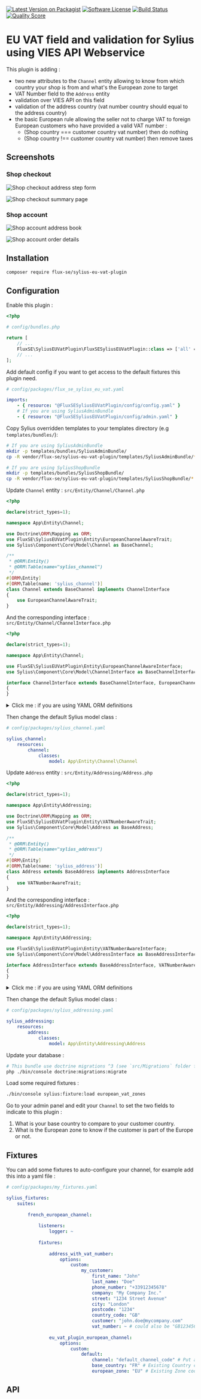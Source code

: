 [![Latest Version on Packagist][ico-version]][link-packagist]
[![Software License][ico-license]](LICENSE)
[![Build Status][ico-github-actions]][link-github-actions]
[![Quality Score][ico-code-quality]][link-code-quality]

# EU VAT field and validation for Sylius using VIES API Webservice

This plugin is adding :

- two new attributes to the `Channel` entity allowing to know from
  which country your shop is from and what's the European zone to target
- VAT Number field to the `Address` entity
- validation over VIES API on this field
- validation of the address country (vat number country should equal to the address country)
- the basic European rule allowing the seller not to charge
  VAT to foreign European customers who have provided a valid VAT number :
    - (Shop country === customer country vat number) then do nothing
    - (Shop country !== customer country vat number) then remove taxes

## Screenshots

### Shop checkout

![Shop checkout address step form](docs/assets/shop-checkout-address-form.png "Shop checkout address step form")

![Shop checkout summary page](docs/assets/shop-checkout-summary.png "Shop checkout summary page")

### Shop account

![Shop account address book](docs/assets/shop-account-address-book.png "Shop account address book")

![Shop account order details](docs/assets/shop-account-order-details.png "Shop account order details")

## Installation

```bash
composer require flux-se/sylius-eu-vat-plugin
```
## Configuration

Enable this plugin :

```php
<?php

# config/bundles.php

return [
    // ...
    FluxSE\SyliusEUVatPlugin\FluxSESyliusEUVatPlugin::class => ['all' => true],
    // ...
];
```

Add default config if you want to get access to the default fixtures this plugin need.

```yaml
# config/packages/flux_se_sylius_eu_vat.yaml

imports:
    - { resource: "@FluxSESyliusEUVatPlugin/config/config.yaml" }
    # If you are using SyliusAdminBundle
    - { resource: "@FluxSESyliusEUVatPlugin/config/admin.yaml" }

```

Copy Sylius overridden templates to your templates directory (e.g `templates/bundles/`):

```bash
# If you are using SyliusAdminBundle
mkdir -p templates/bundles/SyliusAdminBundle/
cp -R vendor/flux-se/sylius-eu-vat-plugin/templates/SyliusAdminBundle/* templates/bundles/SyliusAdminBundle/

# If you are using SyliusShopBundle
mkdir -p templates/bundles/SyliusShopBundle/
cp -R vendor/flux-se/sylius-eu-vat-plugin/templates/SyliusShopBundle/* templates/bundles/SyliusShopBundle/
```

Update `Channel` entity : `src/Entity/Channel/Channel.php`

```php
<?php

declare(strict_types=1);

namespace App\Entity\Channel;

use Doctrine\ORM\Mapping as ORM;
use FluxSE\SyliusEUVatPlugin\Entity\EuropeanChannelAwareTrait;
use Sylius\Component\Core\Model\Channel as BaseChannel;

/**
 * @ORM\Entity()
 * @ORM\Table(name="sylius_channel")
 */
#[ORM\Entity]
#[ORM\Table(name: 'sylius_channel')]
class Channel extends BaseChannel implements ChannelInterface
{
    use EuropeanChannelAwareTrait;
}
```

And the corresponding interface : `src/Entity/Channel/ChannelInterface.php`

```php
<?php

declare(strict_types=1);

namespace App\Entity\Channel;

use FluxSE\SyliusEUVatPlugin\Entity\EuropeanChannelAwareInterface;
use Sylius\Component\Core\Model\ChannelInterface as BaseChannelInterface;

interface ChannelInterface extends BaseChannelInterface, EuropeanChannelAwareInterface
{
}
```

<details>
  <summary>Click me : if you are using YAML ORM definitions</summary>

```yaml
# config/doctrine/Address.orm.yml

App\Entity\Adressing\Address :
    type: entity
    table: sylius_address

    fields:
        vatNumber:
            name: vat_number
            type: string
            nullable: true
```
</details>

Then change the default Sylius model class :

```yaml
# config/packages/sylius_channel.yaml

sylius_channel:
    resources:
        channel:
            classes:
                model: App\Entity\Channel\Channel
```

Update `Address` entity : `src/Entity/Addressing/Address.php`

```php
<?php

declare(strict_types=1);

namespace App\Entity\Addressing;

use Doctrine\ORM\Mapping as ORM;
use FluxSE\SyliusEUVatPlugin\Entity\VATNumberAwareTrait;
use Sylius\Component\Core\Model\Address as BaseAddress;

/**
 * @ORM\Entity()
 * @ORM\Table(name="sylius_address")
 */
#[ORM\Entity]
#[ORM\Table(name: 'sylius_address')]
class Address extends BaseAddress implements AddressInterface
{
    use VATNumberAwareTrait;
}
```

And the corresponding interface : `src/Entity/Addressing/AddressInterface.php`

```php
<?php

declare(strict_types=1);

namespace App\Entity\Addressing;

use FluxSE\SyliusEUVatPlugin\Entity\VATNumberAwareInterface;
use Sylius\Component\Core\Model\AddressInterface as BaseAddressInterface;

interface AddressInterface extends BaseAddressInterface, VATNumberAwareInterface
{
}
```

<details>
  <summary>Click me : if you are using YAML ORM definitions</summary>

```yaml
# config/doctrine/Channel.orm.yml

App\Entity\Channel\Channel:
    type: entity
    table: sylius_channel

    manyToOne:
        baseCountry:
            targetEntity: Sylius\Component\Addressing\Model\CountryInterface
            fetch: EAGER
            joinColumn:
                name: base_country_id
                onDelete: "SET NULL"
        europeanZone:
            targetEntity: Sylius\Component\Addressing\Model\ZoneInterface
            fetch: EAGER
            joinColumn:
                name: european_zone_id
                onDelete: "SET NULL"
```
</details>

Then change the default Sylius model class :

```yaml
# config/packages/sylius_addressing.yaml

sylius_addressing:
    resources:
        address:
            classes:
                model: App\Entity\Addressing\Address
```

Update your database :

```bash
# This bundle use doctrine migrations ^3 (see `src/Migrations` folder for more details)
php ./bin/console doctrine:migrations:migrate
```

Load some required fixtures :

```bash
./bin/console sylius:fixture:load european_vat_zones
````

Go to your admin panel and edit your `Channel` to set the two fields to indicate to this plugin :
1. What is your base country to compare to your customer country.
2. What is the European zone to know if the customer is part of the Europe or not.

## Fixtures

You can add some fixtures to auto-configure your channel, for example add this into a yaml file :

```yaml
# config/packages/my_fixtures.yaml

sylius_fixtures:
    suites:
    
        french_european_channel:    
        
            listeners:
                logger: ~
                
            fixtures:
                
                address_with_vat_number:
                    options:
                        custom:
                            my_customer:
                                first_name: "John"
                                last_name: "Doe"
                                phone_number: "+33912345678"
                                company: "My Company Inc."
                                street: "1234 Street Avenue"
                                city: "London"
                                postcode: "1234"
                                country_code: "GB"
                                customer: "john.doe@mycompany.com"
                                vat_number: ~ # could also be "GB123456789"
            
                eu_vat_plugin_european_channel:
                    options:
                        custom:
                            default:
                                channel: "default_channel_code" # Put an existing Channel code
                                base_country: "FR" # Existing Country code
                                european_zone: "EU" # Existing Zone code
```

## API



[ico-version]: https://img.shields.io/packagist/v/flux-se/sylius-eu-vat-plugin.svg?style=flat-square
[ico-license]: https://img.shields.io/badge/license-MIT-brightgreen.svg?style=flat-square
[ico-github-actions]: https://github.com/FLUX-SE/SyliusEUVatPlugin/workflows/Build/badge.svg
[ico-code-quality]: https://img.shields.io/scrutinizer/g/FLUX-SE/SyliusEUVatPlugin.svg?style=flat-square

[link-packagist]: https://packagist.org/packages/flux-se/sylius-eu-vat-plugin
[link-github-actions]: https://github.com/FLUX-SE/SyliusEUVatPlugin/actions?query=workflow%3A"Build"
[link-scrutinizer]: https://scrutinizer-ci.com/g/FLUX-SE/SyliusEUVatPlugin/code-structure
[link-code-quality]: https://scrutinizer-ci.com/g/FLUX-SE/SyliusEUVatPlugin

